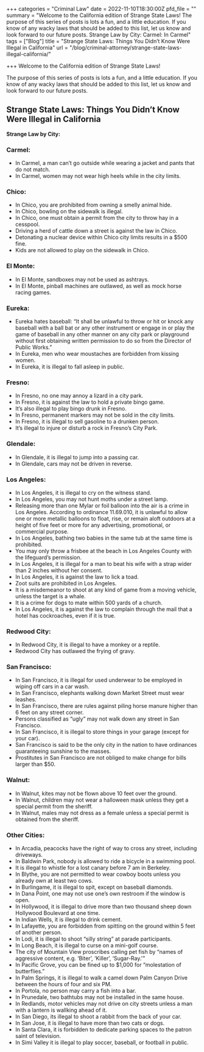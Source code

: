 +++
categories = "Criminal Law"
date = 2022-11-10T18:30:00Z
pfd_file = ""
summary = "Welcome to the California edition of Strange State Laws! The purpose of this series of posts is lots a fun, and a little education. If you know of any wacky laws that should be added to this list, let us know and look forward to our future posts. Strange Law by City: Carmel: In Carmel"
tags = ["Blog"]
title = "Strange State Laws: Things You Didn’t Know Were Illegal in California"
url = "/blog/criminal-attorney/strange-state-laws-illegal-california/"

+++
Welcome to the California edition of Strange State Laws! 

The purpose of this series of posts is lots a fun, and a little education. If you know of any wacky laws that should be added to this list, let us know and look forward to our future posts.

## Strange State Laws: Things You Didn’t Know Were Illegal in California

**Strange Law by City:**

### **Carmel:**

* In Carmel, a man can’t go outside while wearing a jacket and pants that do not match.
* In Carmel, women may not wear high heels while in the city limits.

### **Chico:**

* In Chico, you are prohibited from owning a smelly animal hide.
* In Chico, bowling on the sidewalk is illegal.
* In Chico, one must obtain a permit from the city to throw hay in a cesspool.
* Driving a herd of cattle down a street is against the law in Chico.
* Detonating a nuclear device within Chico city limits results in a $500 fine.
* Kids are not allowed to play on the sidewalk in Chico.

### **El Monte:**

* In El Monte, sandboxes may not be used as ashtrays.
* In El Monte, pinball machines are outlawed, as well as mock horse racing games.

### **Eureka:**

* Eureka hates baseball: “It shall be unlawful to throw or hit or knock any baseball with a ball bat or any other instrument or engage in or play the game of baseball in any other manner on any city park or playground without first obtaining written permission to do so from the Director of Public Works.”
* In Eureka, men who wear moustaches are forbidden from kissing women.
* In Eureka, it is illegal to fall asleep in public.

### **Fresno:**

* In Fresno, no one may annoy a lizard in a city park.
* In Fresno, it is against the law to hold a private bingo game.
* It’s also illegal to play bingo drunk in Fresno.
* In Fresno, permanent markers may not be sold in the city limits.
* In Fresno, it is illegal to sell gasoline to a drunken person.
* It’s illegal to injure or disturb a rock in Fresno’s City Park.

### **Glendale:**

* In Glendale, it is illegal to jump into a passing car.
* In Glendale, cars may not be driven in reverse.

### **Los Angeles:**

* In Los Angeles, it is illegal to cry on the witness stand.
* In Los Angeles, you may not hunt moths under a street lamp.
* Releasing more than one Mylar or foil balloon into the air is a crime in Los Angeles. According to ordinance 11.69.010, it is unlawful to allow one or more metallic balloons to float, rise, or remain aloft outdoors at a height of five feet or more for any advertising, promotional, or commercial purpose.
* In Los Angeles, bathing two babies in the same tub at the same time is prohibited.
* You may only throw a frisbee at the beach in Los Angeles County with the lifeguard’s permission.
* In Los Angeles, it is illegal for a man to beat his wife with a strap wider than 2 inches without her consent.
* In Los Angeles, it is against the law to lick a toad.
* Zoot suits are prohibited in Los Angeles.
* It is a misdemeanor to shoot at any kind of game from a moving vehicle, unless the target is a whale.
* It is a crime for dogs to mate within 500 yards of a church.
* In Los Angeles, it is against the law to complain through the mail that a hotel has cockroaches, even if it is true.

### **Redwood City:**

* In Redwood City, it is illegal to have a monkey or a reptile.
* Redwood City has outlawed the frying of gravy.

### **San Francisco:**

* In San Francisco, it is illegal for used underwear to be employed in wiping off cars in a car wash.
* In San Francisco, elephants walking down Market Street must wear leashes.
* In San Francisco, there are rules against piling horse manure higher than 6 feet on any street corner.
* Persons classified as “ugly” may not walk down any street in San Francisco.
* In San Francisco, it is illegal to store things in your garage (except for your car).
* San Francisco is said to be the only city in the nation to have ordinances guaranteeing sunshine to the masses.
* Prostitutes in San Francisco are not obliged to make change for bills larger than $50.

### **Walnut:**

* In Walnut, kites may not be flown above 10 feet over the ground.
* In Walnut, children may not wear a halloween mask unless they get a special permit from the sheriff.
* In Walnut, males may not dress as a female unless a special permit is obtained from the sheriff.

### **Other Cities:**

* In Arcadia, peacocks have the right of way to cross any street, including driveways.
* In Baldwin Park, nobody is allowed to ride a bicycle in a swimming pool.
* It is illegal to whistle for a lost canary before 7 am in Berkeley.
* In Blythe, you are not permitted to wear cowboy boots unless you already own at least two cows.
* In Burlingame, it is illegal to spit, except on baseball diamonds.
* In Dana Point, one may not use one’s own restroom if the window is open.
* In Hollywood, it is illegal to drive more than two thousand sheep down Hollywood Boulevard at one time.
* In Indian Wells, it is illegal to drink cement.
* In Lafayette, you are forbidden from spitting on the ground within 5 feet of another person.
* In Lodi, it is illegal to shoot “silly string” at parade participants.
* In Long Beach, it is illegal to curse on a mini-golf course.
* The city of Mountain View proscribes calling pet fish by “names of aggressive content, e.g. ‘Biter’, ‘Killer’, ‘Sugar-Ray.'”
* In Pacific Grove, you can be fined up to $1,000 for “molestation of butterflies.”
* In Palm Springs, it is illegal to walk a camel down Palm Canyon Drive between the hours of four and six PM.
* In Portola, no person may carry a fish into a bar.
* In Prunedale, two bathtubs may not be installed in the same house.
* In Redlands, motor vehicles may not drive on city streets unless a man with a lantern is wallking ahead of it.
* In San Diego, its illegal to shoot a rabbit from the back of your car.
* In San Jose, it is illegal to have more than two cats or dogs.
* In Santa Clara, it is forbidden to dedicate parking spaces to the patron saint of television.
* In Simi Valley it is illegal to play soccer, baseball, or football in public.